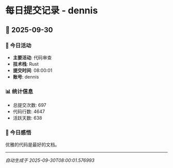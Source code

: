 # 每日提交记录 - dennis

## 📅 2025-09-30

### 🎯 今日活动
- **主要活动**: 代码审查
- **技术栈**: Rust
- **提交时间**: 08:00:01
- **账号**: dennis

### 📊 统计信息
- 总提交次数: 697
- 代码行数: 4647
- 活跃天数: 638

### 💭 今日感悟
优雅的代码是最好的文档。

---
*自动生成于 2025-09-30T08:00:01.576993*
